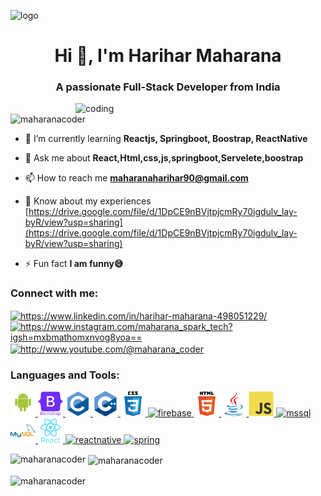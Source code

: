 ![logo]()
<h1 align="center">Hi 👋, I'm Harihar Maharana</h1>
<h3 align="center">A passionate Full-Stack Developer from India</h3>

<img align="right" alt="coding" width="400" src="https://encrypted-tbn0.gstatic.com/images?q=tbn:ANd9GcTDJ2-dDJnj-WjeBvvvFnPTV0fe84dr-HAo4Ii1BFbhEsPRrxpTtwJo15_NsB_k8MqKMEE&usqp=CAU">

<p align="left"> <img src="https://komarev.com/ghpvc/?username=maharanacoder&label=Profile%20views&color=0e75b6&style=flat" alt="maharanacoder" /> </p>

- 🌱 I’m currently learning **Reactjs, Springboot, Boostrap, ReactNative**

- 💬 Ask me about **React,Html,css,js,springboot,Servelete,boostrap**

- 📫 How to reach me **maharanaharihar90@gmail.com**

- 📄 Know about my experiences [https://drive.google.com/file/d/1DpCE9nBVjtpjcmRy70igdulv_lay-byR/view?usp=sharing](https://drive.google.com/file/d/1DpCE9nBVjtpjcmRy70igdulv_lay-byR/view?usp=sharing)

- ⚡ Fun fact **I am funny😅**

<h3 align="left">Connect with me:</h3>
<p align="left">
<a href="https://linkedin.com/in/https://www.linkedin.com/in/harihar-maharana-498051229/" target="blank"><img align="center" src="https://raw.githubusercontent.com/rahuldkjain/github-profile-readme-generator/master/src/images/icons/Social/linked-in-alt.svg" alt="https://www.linkedin.com/in/harihar-maharana-498051229/" height="30" width="40" /></a>
<a href="https://instagram.com/https://www.instagram.com/maharana_spark_tech?igsh=mxbmathomxnvog8yoa==" target="blank"><img align="center" src="https://raw.githubusercontent.com/rahuldkjain/github-profile-readme-generator/master/src/images/icons/Social/instagram.svg" alt="https://www.instagram.com/maharana_spark_tech?igsh=mxbmathomxnvog8yoa==" height="30" width="40" /></a>
<a href="https://www.youtube.com/c/http://www.youtube.com/@maharana_coder" target="blank"><img align="center" src="https://raw.githubusercontent.com/rahuldkjain/github-profile-readme-generator/master/src/images/icons/Social/youtube.svg" alt="http://www.youtube.com/@maharana_coder" height="30" width="40" /></a>
</p>

<h3 align="left">Languages and Tools:</h3>
<p align="left"> <a href="https://developer.android.com" target="_blank" rel="noreferrer"> <img src="https://raw.githubusercontent.com/devicons/devicon/master/icons/android/android-original-wordmark.svg" alt="android" width="40" height="40"/> </a> <a href="https://getbootstrap.com" target="_blank" rel="noreferrer"> <img src="https://raw.githubusercontent.com/devicons/devicon/master/icons/bootstrap/bootstrap-plain-wordmark.svg" alt="bootstrap" width="40" height="40"/> </a> <a href="https://www.cprogramming.com/" target="_blank" rel="noreferrer"> <img src="https://raw.githubusercontent.com/devicons/devicon/master/icons/c/c-original.svg" alt="c" width="40" height="40"/> </a> <a href="https://www.w3schools.com/cpp/" target="_blank" rel="noreferrer"> <img src="https://raw.githubusercontent.com/devicons/devicon/master/icons/cplusplus/cplusplus-original.svg" alt="cplusplus" width="40" height="40"/> </a> <a href="https://www.w3schools.com/css/" target="_blank" rel="noreferrer"> <img src="https://raw.githubusercontent.com/devicons/devicon/master/icons/css3/css3-original-wordmark.svg" alt="css3" width="40" height="40"/> </a> <a href="https://firebase.google.com/" target="_blank" rel="noreferrer"> <img src="https://www.vectorlogo.zone/logos/firebase/firebase-icon.svg" alt="firebase" width="40" height="40"/> </a> <a href="https://www.w3.org/html/" target="_blank" rel="noreferrer"> <img src="https://raw.githubusercontent.com/devicons/devicon/master/icons/html5/html5-original-wordmark.svg" alt="html5" width="40" height="40"/> </a> <a href="https://www.java.com" target="_blank" rel="noreferrer"> <img src="https://raw.githubusercontent.com/devicons/devicon/master/icons/java/java-original.svg" alt="java" width="40" height="40"/> </a> <a href="https://developer.mozilla.org/en-US/docs/Web/JavaScript" target="_blank" rel="noreferrer"> <img src="https://raw.githubusercontent.com/devicons/devicon/master/icons/javascript/javascript-original.svg" alt="javascript" width="40" height="40"/> </a> <a href="https://www.microsoft.com/en-us/sql-server" target="_blank" rel="noreferrer"> <img src="https://www.svgrepo.com/show/303229/microsoft-sql-server-logo.svg" alt="mssql" width="40" height="40"/> </a> <a href="https://www.mysql.com/" target="_blank" rel="noreferrer"> <img src="https://raw.githubusercontent.com/devicons/devicon/master/icons/mysql/mysql-original-wordmark.svg" alt="mysql" width="40" height="40"/> </a> <a href="https://reactjs.org/" target="_blank" rel="noreferrer"> <img src="https://raw.githubusercontent.com/devicons/devicon/master/icons/react/react-original-wordmark.svg" alt="react" width="40" height="40"/> </a> <a href="https://reactnative.dev/" target="_blank" rel="noreferrer"> <img src="https://reactnative.dev/img/header_logo.svg" alt="reactnative" width="40" height="40"/> </a> <a href="https://spring.io/" target="_blank" rel="noreferrer"> <img src="https://www.vectorlogo.zone/logos/springio/springio-icon.svg" alt="spring" width="40" height="40"/> </a> </p>

<p><img align="left" src="https://github-readme-stats.vercel.app/api/top-langs?username=maharanacoder&show_icons=true&locale=en&layout=compact" alt="maharanacoder" /></p>

<p>&nbsp;<img align="center" src="https://github-readme-stats.vercel.app/api?username=maharanacoder&show_icons=true&locale=en" alt="maharanacoder" /></p>

<p><img align="center" src="https://github-readme-streak-stats.herokuapp.com/?user=maharanacoder&" alt="maharanacoder" /></p>
